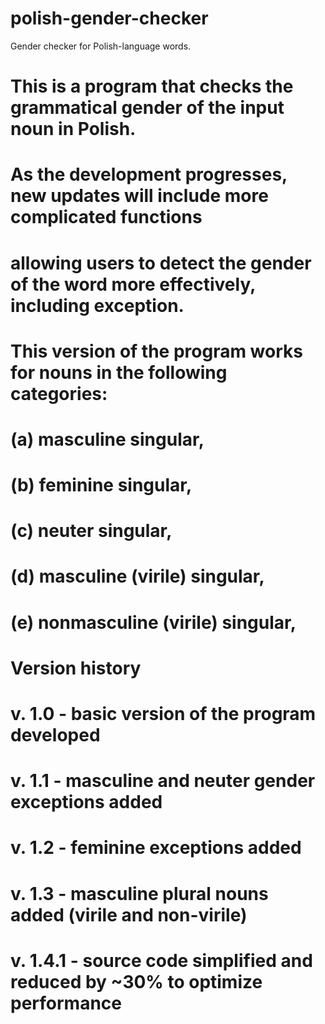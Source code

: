 # polish-gender-checker
Gender checker for Polish-language words.

# This is a program that checks the grammatical gender of the input noun in Polish.
# As the development progresses, new updates will include more complicated functions
# allowing users to detect the gender of the word more effectively, including exception.

# This version of the program works for nouns in the following categories:
# (a) masculine singular,
# (b) feminine singular,
# (c) neuter singular,
# (d) masculine (virile) singular,
# (e) nonmasculine (virile) singular,

# Version history
# v. 1.0 - basic version of the program developed
# v. 1.1 - masculine and neuter gender exceptions added
# v. 1.2 - feminine exceptions added
# v. 1.3 - masculine plural nouns added (virile and non-virile)
# v. 1.4.1 - source code simplified and reduced by ~30% to optimize performance